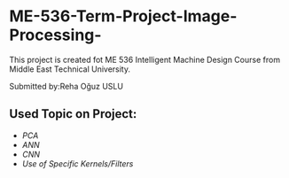 # ME-536-Term-Project-Image-Processing-

This project is created fot ME 536 Intelligent Machine Design Course from Middle East Technical University.

Submitted by:Reha Oğuz USLU

## Used Topic on Project:
* *PCA*
* *ANN*
* *CNN*
* *Use of Specific Kernels/Filters*

